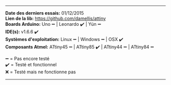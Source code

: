 ___

**Date des derniers essais:** 01/12/2015  
**Lien de la lib:** https://github.com/damellis/attiny  
**Boards Arduino:** Uno :heavy_minus_sign: | Leonardo :heavy_check_mark: | Yún :heavy_minus_sign:   
**IDE(s):** v1.6.6 :heavy_check_mark:  
**Systèmes d'exploitation:** Linux :heavy_minus_sign: | Windows :heavy_minus_sign: | OSX :heavy_check_mark:   
**Composants Atmel:** ATtiny45 :heavy_minus_sign: | ATtiny85 :heavy_check_mark: | ATtiny44 :heavy_minus_sign: | ATtiny84 :heavy_minus_sign:     

:heavy_minus_sign: = Pas encore testé  
:heavy_check_mark: = Testé et fonctionnel  
:x: = Testé mais ne fonctionne pas  

___



